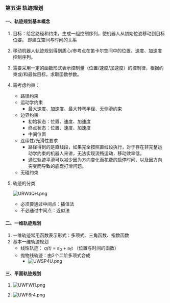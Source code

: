 ### 第五讲 轨迹规划

#### 一、轨迹规划基本概念

1. 目标：给定路径和约束，生成一组控制序列，使机器人从初始位姿移动到目标位姿。  即建立空间与时间的关系

2. 移动机器人轨迹规划得到质心/参考点在笛卡尔空间中的位置、速度、加速度控制序列。

3. 需要采用一定的函数形式表示控制量（位置/速度/加速度）的控制律，根据约束或/和最优目标，求取函数参数。

4. 需考虑约束：
   - 路径约束
   - 运动学约束
     - 最大速度、加速度、最大转弯半径、无侧滑约束
   - 边界约束
     - 初始状态：位置、速度、加速度
     - 终点状态：位置、速度、加速度
     - 中间位置
   - 连续性/光滑性要求
     - 路径得到的是直线段，如果完全按照直线段执行，对于存在非完整运动学约束的机器人来讲，无法实现流畅运动，移动效率低。
     - 通过轨迹平滑可以减少因为方向变化而花费的启停时间、以及因方向突变而导致的底盘打滑问题。
   - 无碰约束

5. 轨迹的分类

   ![URWdQH.png](https://s1.ax1x.com/2020/07/19/URWdQH.png)

   - 必须要通过中间点：插值法
   - 不必通过中间点：近似法



#### 二、一维轨迹规划

1. 一维轨迹常用函数表示形式：多项式、三角函数、指数函数
2. 基本一维轨迹规划
   - 线性轨迹： *q(t)* = a<sub>0</sub> + a<sub>1</sub>t  （位置与时间的函数）
   - 抛物线轨迹：由2个二阶多项式合成
     - ![UWSP4U.png](https://s1.ax1x.com/2020/07/19/UWSP4U.png)





#### 三、平面轨迹规划

1.  ![UWFWI1.png](https://s1.ax1x.com/2020/07/19/UWFWI1.png)

2.  ![UWF6r4.png](https://s1.ax1x.com/2020/07/19/UWF6r4.png)















